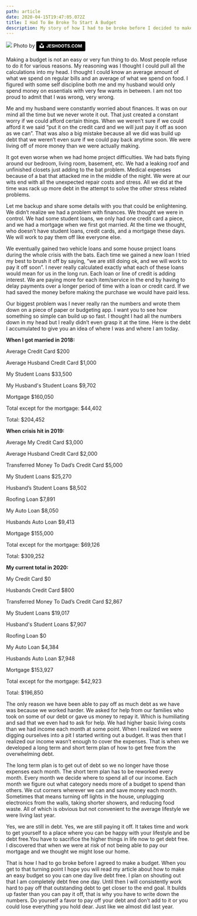 ```yaml
---
path: article
date: 2020-04-15T19:47:05.072Z
title: I Had To Be Broke To Start A Budget
description: My story of how I had to be broke before I decided to make a budget
---
```

<!--StartFragment-->
![](/assets/i-had-to-be-broke-to-start-a-budget.png)
Photo by <a style="background-color:black;color:white;text-decoration:none;padding:4px 6px;font-family:-apple-system, BlinkMacSystemFont, &quot;San Francisco&quot;, &quot;Helvetica Neue&quot;, Helvetica, Ubuntu, Roboto, Noto, &quot;Segoe UI&quot;, Arial, sans-serif;font-size:12px;font-weight:bold;line-height:1.2;display:inline-block;border-radius:3px" href="https://unsplash.com/@jeshoots?utm_medium=referral&amp;utm_campaign=photographer-credit&amp;utm_content=creditBadge" target="_blank" rel="noopener noreferrer" title="Download free do whatever you want high-resolution photos from JESHOOTS.COM"><span style="display:inline-block;padding:2px 3px"><svg xmlns="http://www.w3.org/2000/svg" style="height:12px;width:auto;position:relative;vertical-align:middle;top:-2px;fill:white" viewBox="0 0 32 32"><title>unsplash-logo</title><path d="M10 9V0h12v9H10zm12 5h10v18H0V14h10v9h12v-9z"></path></svg></span><span style="display:inline-block;padding:2px 3px">JESHOOTS.COM</span></a>

Making a budget is not an easy or very fun thing to do. Most people refuse to do it for various reasons. My reasoning was I thought I could pull all the calculations into my head. I thought I could know an average amount of what we spend on regular bills and an average of what we spend on food. I figured with some self discipline both me and my husband would only spend money on essentials with very few wants in between. I am not too proud to admit that I was wrong, very wrong.



Me and my husband were constantly worried about finances. It was on our mind all the time but we never wrote it out. That just created a constant worry if we could afford certain things. When we weren’t sure if we could afford it we said “put it on the credit card and we will just pay it off as soon as we can”. That was also a big mistake because all we did was build up debt that we weren’t even sure if we could pay back anytime soon. We were living off of more money than we were actually making.



It got even worse when we had home project difficulties. We had bats flying around our bedroom, living room, basement, etc. We had a leaking roof and unfinished closets just adding to the bat problem. Medical expenses because of a bat that attacked me in the middle of the night. We were at our wits end with all the unexpected repair costs and stress. All we did at the time was rack up more debt in the attempt to solve the other stress related problems.



Let me backup and share some details with you that could be enlightening. We didn’t realize we had a problem with finances. We thought we were in control. We had some student loans, we only had one credit card a piece, and we had a mortgage when we first got married. At the time we thought, who doesn’t have student loans, credit cards, and a mortgage these days. We will work to pay them off like everyone else.



We eventually gained two vehicle loans and some house project loans during the whole crisis with the bats. Each time we gained a new loan I tried my best to brush it off by saying, “we are still doing ok, and we will work to pay it off soon”. I never really calculated exactly what each of these loans would mean for us in the long run. Each loan or line of credit is adding interest. We are paying more for each item/service in the end by having to delay payments over a longer period of time with a loan or credit card. If we had saved the money before making the purchase we would have paid less.



Our biggest problem was I never really ran the numbers and wrote them down on a piece of paper or budgeting app. I want you to see how something so simple can build up so fast. I thought I had all the numbers down in my head but I really didn’t even grasp it at the time. Here is the debt I accumulated to give you an idea of where I was and where I am today.



**When I got married in 2018:**

Average Credit Card $200

Average Husband Credit Card $1,000

My Student Loans $33,500

My Husband's Student Loans $9,702

Mortgage $160,050



Total except for the mortgage: $44,402

Total: $204,452





**When crisis hit in 2019:**

Average My Credit Card $3,000

Average Husband Credit Card $2,000

Transferred Money To Dad’s Credit Card $5,000

My Student Loans $25,270

Husband’s Student Loans $8,502

Roofing Loan $7,891

My Auto Loan $8,050

Husbands Auto Loan $9,413

Mortgage $155,000

Total except for the mortgage: $69,126

Total: $309,252





**My current total in 2020:**

My Credit Card $0

Husbands Credit Card $800

Transferred Money To Dad’s Credit Card $2,867

My Student Loans $19,017

Husband's Student Loans $7,907

Roofing Loan $0

My Auto Loan $4,384

Husbands Auto Loan $7,948

Mortgage $153,927



Total except for the mortgage: $42,923

Total: $196,850



The only reason we have been able to pay off as much debt as we have was because we worked harder. We asked for help from our families who took on some of our debt or gave us money to repay it. Which is humiliating and sad that we even had to ask for help. We had higher basic living costs than we had income each month at some point. When I realized we were digging ourselves into a pit I started writing out a budget. It was then that I realized our income wasn’t enough to cover the expenses. That is when we developed a long term and short term plan of how to get free from the overwhelming debt.

The long term plan is to get out of debt so we no longer have those expenses each month. The short term plan has to be reworked every month. Every month we decide where to spend all of our income. Each month we figure out what category needs more of a budget to spend than others. We cut corners wherever we can and save money each month. Sometimes that means turning off lights in the house, unplugging electronics from the walls, taking shorter showers, and reducing food waste. All of which is obvious but not convenient to the average lifestyle we were living last year.



Yes, we are still in debt. Yes, we are still paying it off. It takes time and work to get yourself to a place where you can be happy with your lifestyle and be debt free.You have to sacrifice the higher things in life now to get debt free. I discovered that when we were at risk of not being able to pay our mortgage and we thought we might lose our home.



That is how I had to go broke before I agreed to make a budget. When you get to that turning point I hope you will read my article about how to make an easy budget so you can one day live debt free. I plan on shouting out that I am completely debt free one day. Until then I will consistently work hard to pay off that outstanding debt to get closer to the end goal. It builds up faster than you can pay it off, that is why you have to write down the numbers. Do yourself a favor to pay off your debt and don’t add to it or you could lose everything you hold dear. Just like we almost did last year.



<!--EndFragment-->